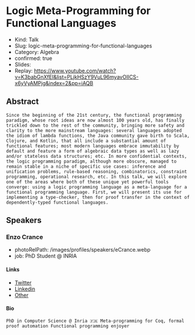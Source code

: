 # Logic Meta-Programming for Functional Languages

- Kind: Talk
- Slug: logic-meta-programming-for-functional-languages
- Category: Algebra
- confirmed: true
- Slides:
- Replay: https://www.youtube.com/watch?v=K3babGnXfEI&list=PLjkHSzY9VuL96myavOIICS-x6yVyAMPjg&index=2&pp=iAQB

## Abstract

```
Since the beginning of the 21st century, the functional programming paradigm, whose root ideas are now almost 100 years old, has finally trickled down to the rest of the community, bringing more safety and clarity to the more mainstream languages: several languages adopted the idiom of lambda functions, the Java community gave birth to Scala, Clojure, and Kotlin, that all include a substantial amount of functional features; most modern languages embrace immutability by default and feature a form of algebraic data types as well as lazy and/or stateless data structures; etc. In more confidential contexts, the logic programming paradigm, although more obscure, managed to remain stable in a niche of specific use cases: inference and unification problems, rule-based reasoning, combinatorics, constraint programming, operational research, etc. In this talk, we will explore one of the areas where both of these unique yet powerful tools converge: using a logic programming language as a meta-language for a functional programming language. First, we will present its use for implementing a type-checker, then for proof transfer in the context of dependently-typed functional languages.
```

## Speakers

### Enzo Crance

- photoRelPath: /images/profiles/speakers/eCrance.webp
- job: PhD Student @ INRIA

#### Links

- [Twitter](https://twitter.com/cranceltik)
- [Linkedin](https://www.linkedin.com/in/enzo-crance-099628b9)
- [Other](https://ecrance.net)

#### Bio

```
PhD in Computer Science @ Inria 🇫🇷 Meta-programming for Coq, formal proof automation Functional programming enjoyer
```
